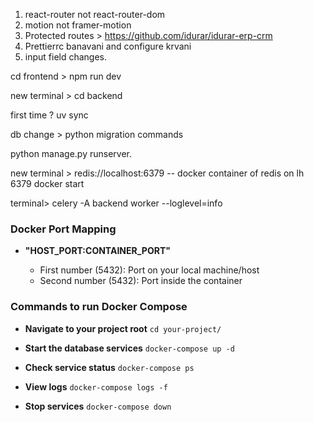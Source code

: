 1. react-router not react-router-dom 
2. motion not framer-motion
3. Protected routes > https://github.com/idurar/idurar-erp-crm
4. Prettierrc banavani and configure krvani
5. input field changes. 

cd frontend > npm run dev

new terminal > 
cd backend

first time ? uv sync

db change > python migration commands 

python manage.py runserver.

new terminal > 
redis://localhost:6379 -- docker container of redis on lh 6379
docker start <container-name>

terminal> celery -A backend worker --loglevel=info

### **Docker Port Mapping**

- **"HOST_PORT:CONTAINER_PORT"**

    * First number (5432): Port on your local machine/host
    * Second number (5432): Port inside the container 


### **Commands to run Docker Compose**

- **Navigate to your project root**
`cd your-project/`

- **Start the database services**
`docker-compose up -d`

- **Check service status**
`docker-compose ps`

- **View logs**
`docker-compose logs -f`

- **Stop services**
`docker-compose down`

